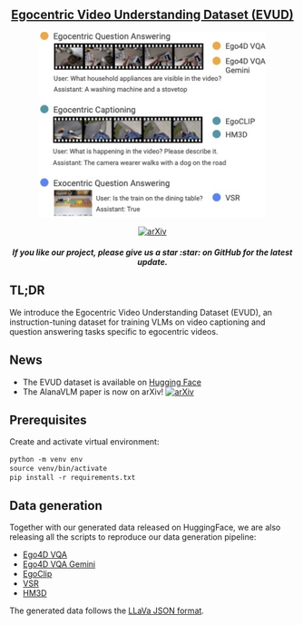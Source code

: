 <div align=center>
<h2 align="center"> <a href="https://arxiv.org/abs/2406.13807">Egocentric Video Understanding Dataset (EVUD)</a></h2>

<img src="figures/EVUD_diagram.jpg" width="400px">

[![arXiv](https://img.shields.io/badge/arXiv-2046.13807-b31b1b.svg)](https://arxiv.org/abs/2046-13807)

<h5 align="center"> If you like our project, please give us a star :star: on GitHub for the latest update.</h5>

</div>

## TL;DR
We introduce the Egocentric Video Understanding Dataset (EVUD), an instruction-tuning dataset for training VLMs on video captioning and question answering tasks specific to egocentric videos.

## News
- The EVUD dataset is available on [Hugging Face](https://huggingface.co/datasets/AlanaAI/EVUD/)
- The AlanaVLM paper is now on arXiv! [![arXiv](https://img.shields.io/badge/arXiv-2046.13807-b31b1b.svg)](https://arxiv.org/abs/2046-13807)

## Prerequisites

Create and activate virtual environment:
```
python -m venv env
source venv/bin/activate
pip install -r requirements.txt
```

## Data generation
Together with our generated data released on HuggingFace, we are also releasing all the scripts to reproduce our data generation pipeline:
- [Ego4D VQA](ego4d_vqa/README.md)
- [Ego4D VQA Gemini](gemini/README.md)
- [EgoClip](egoclip/README.md)
- [VSR](vsr/README.md)
- [HM3D](hm3d/README.md)

The generated data follows the [LLaVa JSON format](https://github.com/haotian-liu/LLaVA/blob/main/docs/Finetune_Custom_Data.md).

